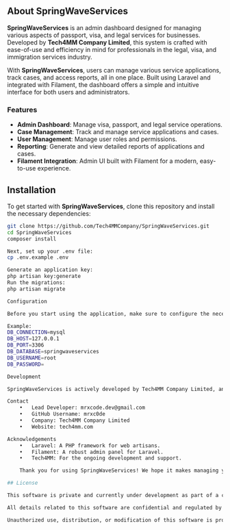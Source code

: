 <!-- <p align="center"><a href="https://your-project-url.com" target="_blank"><img src="https://your-logo-url.com/logo.png" width="400" alt="SpringWaveServices Logo"></a></p>

<p align="center">
<a href="https://github.com/Tech4MMCompany/SpringWaveServices/actions"><img src="https://github.com/Tech4MMCompany/SpringWaveServices/workflows/tests/badge.svg" alt="Build Status"></a>
<a href="https://packagist.org/packages/tech4mm/springwaveservices"><img src="https://img.shields.io/packagist/dt/tech4mm/springwaveservices" alt="Total Downloads"></a>
<a href="https://packagist.org/packages/tech4mm/springwaveservices"><img src="https://img.shields.io/packagist/v/tech4mm/springwaveservices" alt="Latest Stable Version"></a>
<a href="https://packagist.org/packages/tech4mm/springwaveservices"><img src="https://img.shields.io/packagist/l/tech4mm/springwaveservices" alt="License"></a>
</p> -->

## About SpringWaveServices

**SpringWaveServices** is an admin dashboard designed for managing various aspects of passport, visa, and legal services for businesses. Developed by **Tech4MM Company Limited**, this system is crafted with ease-of-use and efficiency in mind for professionals in the legal, visa, and immigration services industry.

With **SpringWaveServices**, users can manage various service applications, track cases, and access reports, all in one place. Built using Laravel and integrated with Filament, the dashboard offers a simple and intuitive interface for both users and administrators.

### Features

- **Admin Dashboard**: Manage visa, passport, and legal service operations.
- **Case Management**: Track and manage service applications and cases.
- **User Management**: Manage user roles and permissions.
- **Reporting**: Generate and view detailed reports of applications and cases.
- **Filament Integration**: Admin UI built with Filament for a modern, easy-to-use experience.

## Installation

To get started with **SpringWaveServices**, clone this repository and install the necessary dependencies:

```bash
git clone https://github.com/Tech4MMCompany/SpringWaveServices.git
cd SpringWaveServices
composer install

Next, set up your .env file:
cp .env.example .env

Generate an application key:
php artisan key:generate
Run the migrations:
php artisan migrate

Configuration

Before you start using the application, make sure to configure the necessary environment variables in the .env file.

Example:
DB_CONNECTION=mysql
DB_HOST=127.0.0.1
DB_PORT=3306
DB_DATABASE=springwaveservices
DB_USERNAME=root
DB_PASSWORD=

Development

SpringWaveServices is actively developed by Tech4MM Company Limited, and we welcome contributions from the open-source community. If you’d like to contribute to the project, please fork the repository and submit a pull request.

Contact
	•	Lead Developer: mrxcode.dev@gmail.com
	•	GitHub Username: mrxc0de
	•	Company: Tech4MM Company Limited
	•	Website: tech4mm.com

Acknowledgements
	•	Laravel: A PHP framework for web artisans.
	•	Filament: A robust admin panel for Laravel.
	•	Tech4MM: For the ongoing development and support.

    Thank you for using SpringWaveServices! We hope it makes managing your legal, visa, and passport services easier and more efficient.

## License

This software is private and currently under development as part of a contract agreement. It is owned by **Tech4MM Company Limited**. The source code and intellectual property rights of this project will be transferred to **SpringWaveServices Company Limited** upon the creation of 20+ applications and dashboards.

All details related to this software are confidential and regulated by Myanmar government laws.

Unauthorized use, distribution, or modification of this software is prohibited.